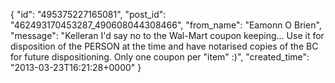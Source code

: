  {
   "id": "495375227165081",
   "post_id": "462493170453287_490608044308466",
   "from_name": "Eamonn O Brien",
   "message": "Kelleran I'd say no to the Wal-Mart coupon keeping... Use it for disposition of the PERSON at the time and have notarised copies of the BC for future dispositioning. Only one coupon per \"item\" :)",
   "created_time": "2013-03-23T16:21:28+0000"
 }
